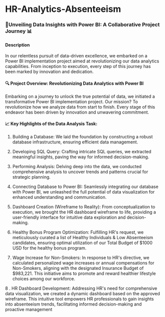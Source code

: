 # HR-Analytics-Absenteeism

### 🚀Unveiling Data Insights with Power BI: A Collaborative Project Journey 📊


####   Description
In our relentless pursuit of data-driven excellence, we embarked on a Power BI implementation project aimed at revolutionizing our data analytics capabilities. From inception to execution, every step of this journey has been marked by innovation and dedication.

#### 🔍 Project Overview: Revolutionizing Data Analytics with Power BI
Embarking on a journey to unlock the true potential of data, we initiated a transformative Power BI implementation project. Our mission? To revolutionize how we analyze data from start to finish. Every stage of this endeavor has been driven by innovation and unwavering commitment.


#### 📈 Key Highlights of the Data Analysis Task:
1. Building a Database: We laid the foundation by constructing a robust database infrastructure, ensuring efficient data management.

2. Developing SQL Query: Crafting intricate SQL queries, we extracted meaningful insights, paving the way for informed decision-making.

3. Performing Analysis: Delving deep into the data, we conducted comprehensive analysis to uncover trends and patterns crucial for strategic planning.

4. Connecting Database to Power BI: Seamlessly integrating our database with Power BI, we unleashed the full potential of data visualization for enhanced understanding and communication.

5. Dashboard Creation (Wireframe to Reality): From conceptualization to execution, we brought the HR dashboard wireframe to life, providing a user-friendly interface for intuitive data exploration and decision-making.

6. Healthy Bonus Program Optimization: Fulfilling HR's request, we meticulously curated a list of Healthy Individuals & Low Absenteeism candidates, ensuring optimal utilization of our Total Budget of $1000 USD for the healthy bonus program.

7. Wage Increase for Non-Smokers: In response to HR's directive, we calculated personalized wage increases or annual compensations for Non-Smokers, aligning with the designated Insurance Budget of $983,221. This initiative aims to promote and reward healthier lifestyle choices among our workforce.

8 . HR Dashboard Development: Addressing HR's need for comprehensive data visualization, we created a dynamic dashboard based on the approved wireframe. This intuitive tool empowers HR professionals to gain insights into absenteeism trends, facilitating informed decision-making and proactive management

